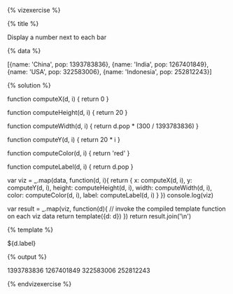 {% vizexercise %}

{% title %}

Display a number next to each bar

{% data %}

[{name: 'China', pop: 1393783836},
 {name: 'India', pop: 1267401849},
 {name: 'USA', pop: 322583006},
 {name: 'Indonesia', pop: 252812243}]

{% solution %}

function computeX(d, i) {
    return 0
}

function computeHeight(d, i) {
    return 20
}

function computeWidth(d, i) {
    return d.pop * (300 / 1393783836)
}

function computeY(d, i) {
    return 20 * i
}

function computeColor(d, i) {
    return 'red'
}

function computeLabel(d, i) {
    return d.pop 
}

var viz = _.map(data, function(d, i){
            return {
                x: computeX(d, i),
                y: computeY(d, i),
                height: computeHeight(d, i),
                width: computeWidth(d, i),
                color: computeColor(d, i),
                label: computeLabel(d, i)
            }
         })
console.log(viz)

var result = _.map(viz, function(d){
         // invoke the compiled template function on each viz data
         return template({d: d})
     })
return result.join('\n')

{% template %}

<g transform="translate(${d.x} ${d.y})">
<rect width="${d.width}"
     height="${d.height}"
     style="fill:${d.color};
            stroke-width:3;
            stroke:rgb(0,0,0)" />
<text x="330" y="10">${d.label}</text>
</g>

{% output %}

<g transform="translate(0 0)">
<rect width="300"
     height="20"
     style="fill:red;
            stroke-width:3;
            stroke:rgb(0,0,0)" />
<text x="330" y="10">1393783836</text>
</g>
<g transform="translate(0 20)">
<rect width="272.79736274685854"
     height="20"
     style="fill:red;
            stroke-width:3;
            stroke:rgb(0,0,0)" />
<text x="330" y="10">1267401849</text>
</g>
<g transform="translate(0 40)">
<rect width="69.43322149418297"
     height="20"
     style="fill:red;
            stroke-width:3;
            stroke:rgb(0,0,0)" />
<text x="330" y="10">322583006</text>
</g>
<g transform="translate(0 60)">
<rect width="54.415663993968145"
     height="20"
     style="fill:red;
            stroke-width:3;
            stroke:rgb(0,0,0)" />
<text x="330" y="10">252812243</text>
</g>

{% endvizexercise %}
